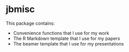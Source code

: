 # jbmisc

This package contains:

- Convenience functions that I use for my work
- The R Markdown template that I use for my papers
- The beamer template that I use for my presentations
